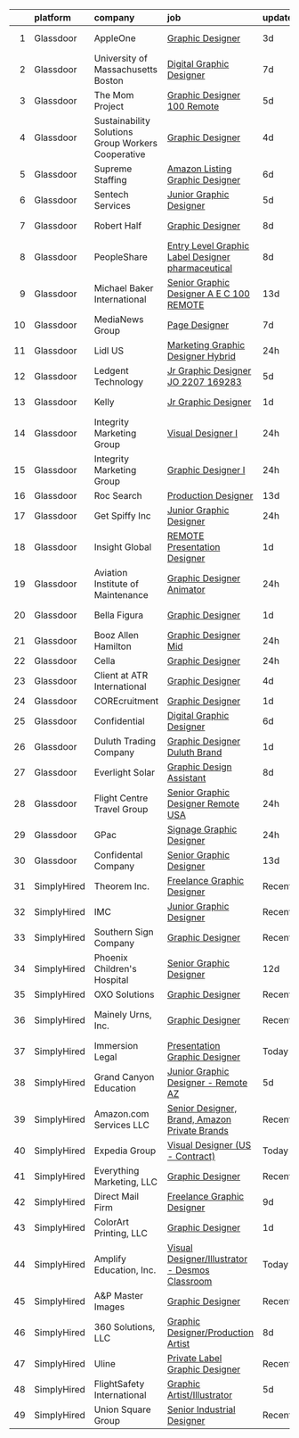 

|    | platform    | company                                            | job                                                                                                                                                                                                                                                                                                                                                                                                                                                                                                                                                                                                                                                                                                                                                                                                                                                                                                                                                                                                                                                                                                                                                                                                                                                                                                                                                                                                                                                                                                                                                      | update_time   | location             |
|---:|:------------|:---------------------------------------------------|:---------------------------------------------------------------------------------------------------------------------------------------------------------------------------------------------------------------------------------------------------------------------------------------------------------------------------------------------------------------------------------------------------------------------------------------------------------------------------------------------------------------------------------------------------------------------------------------------------------------------------------------------------------------------------------------------------------------------------------------------------------------------------------------------------------------------------------------------------------------------------------------------------------------------------------------------------------------------------------------------------------------------------------------------------------------------------------------------------------------------------------------------------------------------------------------------------------------------------------------------------------------------------------------------------------------------------------------------------------------------------------------------------------------------------------------------------------------------------------------------------------------------------------------------------------|:--------------|:---------------------|
|  1 | Glassdoor   | AppleOne                                           | [Graphic Designer  ](https://www.glassdoor.com/partner/jobListing.htm?pos=128&ao=1110586&s=58&guid=000001823e6ecd23a7e423916f34c3c7&src=GD_JOB_AD&t=SR&vt=w&ea=1&cs=1_36140bd9&cb=1658904825508&jobListingId=1008024775180&cpc=654405A9B1E0A9F5&jrtk=3-0-1g8v6tja5irm4801-1g8v6tjakii3e800-a7c91983f85cf298--6NYlbfkN0Akmm0SHSm6KXMG3PLe28cvsql5ALZY-VGg2iXYcU3b0_QqRwb6uEYTLIurolMOrvwA9MdOIN67XEmGVUkuhNQVYLsLESWy6JPU_seatEj1HnU7wCzclVGRG8qxrKq2l6Iudxf9OjNO0p0y2t2HZz-8NGaLtHmfSqRMq98rEhy3Rw6RBovogvbzj96dAUVDhzf1yeZMQC9AYV0VqqGwtHesUzsCzynFssq5M9mzqwnb2k6LAQ_JRDn9BXK_EMr02HC_DHVEqOjwst7b-mvJ2b2v6oBktUvICEr-AP2rJ2AYq9BjLHQXKzxKOhTIeMuinD8tdcjlUl1q2RDjg_YCG-X77W8-xG47VEboe4hEsRmRyeAhC3qHhv6DsGquw2WM2e9Q79gcQ_yutgI3S9w7-aQbRZ1zXq43GQPHe1wQrerKMmSUex8dnscAQNLQgkwhnH6PatH0_rwVncArzb8oysVOARthn2LhNgkHsxNrQcyy_EpyLjprnD4qE_zLEZqoJxsY83Xo-Xa1ufpoI9Fnykoi5p4EcS0NceeYK3F_XFNc2BIrH3G-htyGy-LPf4IB-_M%3D)                                                                                                                                                                                                                                                                                                                                                                                                                                                                                                                                                                                                                              | 3d            | Universal City, CA   |
|  2 | Glassdoor   | University of Massachusetts Boston                 | [Digital Graphic Designer](https://www.glassdoor.com/partner/jobListing.htm?pos=108&ao=1110586&s=58&guid=000001823e6ecd23a7e423916f34c3c7&src=GD_JOB_AD&t=SR&vt=w&cs=1_81b82bd7&cb=1658904825505&jobListingId=1008014964219&cpc=E773D000C9BC26FA&jrtk=3-0-1g8v6tja5irm4801-1g8v6tjakii3e800-8b70a8eaa31edfc4--6NYlbfkN0BOsTZtD1MWJNjHX2VBq8FLDvIH-gLsnwmSGJ_DSZFcTubVkk3NCLU_h5BDSon7PBwyCKRFQGH0jcz9BkOovZokxfW_6w_PUzd_N3cdy_vH6D0gXp7A1EE9oPRjxmW1gHHjcqERMN1n0c-7BCkBhuywrN6BV9MCDkXvZ1SYgA_Ee25oaeKQntMt7BV1UK-oA1AbZmaRIR-RCRpNVRc7BvnQMSfj08uz9QPz9rA3WEoyHO50h0WSN_C1Up1ZekGSWxJs2xLKXRkHP9M0fCkz7VJND_-GTAeYWAz-c1yh6RJX8vDgYxNGzLFx2GjqDsDkag8HRidVKyrjc4xC1vPG3rKhJqrDpq4_G-WvyD5g-PHZm0cgQ8_gAHWv8B0EU01DKoTHxQUBfLhWkZp2w06Epb8zIHLdII_GbL2femkfIRMBaBSJWci0EYpJaCZivfuP0qHxFo9aG5l6blrkPGZgz_lpDF6kiV4fYVlEeQ2ikmDvo0jaiXakXG1_pS6V52r92RQKClSivWAARpQs9kCprzSKTP3My8flda6-8CtLxeM5_dYzcz_cmKFI)                                                                                                                                                                                                                                                                                                                                                                                                                                                                                                                                                                                                                                           | 7d            | Boston, MA           |
|  3 | Glassdoor   | The Mom Project                                    | [Graphic Designer  100  Remote ](https://www.glassdoor.com/partner/jobListing.htm?pos=118&ao=1110586&s=58&guid=000001823e6ecd23a7e423916f34c3c7&src=GD_JOB_AD&t=SR&vt=w&cs=1_731664c0&cb=1658904825506&jobListingId=1008021366045&cpc=B076152010A3B66C&jrtk=3-0-1g8v6tja5irm4801-1g8v6tjakii3e800-7861a53543e4359c--6NYlbfkN0BDp_epf89aHDQhKpPegNJQ_ldQpEFZQsM9OcONMGxWx6pU56EKHF58QjVdAUvn2gWZBu20okoA6-_lSJQoD9kRUb4UGZtRZ1u9IjL5b8pK2_j1w5pPr2T8oR-2FkllK2AUYDyyIyugH8dhrzGj2J5KaQe5vQxhx6hq6qQuMYXBb2kQ4t75_tNhZvp6XtkTP8VufbjYhHY8ytA8E3GpOv5xn9ovnjcU5-KywhrdfQaPO1K5OD3AOX2Qr82OXcwpZOTRChnNfOYhZSdi-Ml41-AHGJ82oEhgO5OyAPqSCfP5qgaL3FfTMq6_Xa9HeMkLIln07nRLlargKsonR-lVByXTyOd0HzozWJb4VgY_aM9eXBbsK4SssxSKmVaOtVNa7P5SKc7Mw4Y9bvsyyLZ6v8iuCaEmidcIFPeOFcJ4VK24pfbxtrbuhj-7FgFLGGQnMWcOD5nTQTW2MayFs4_0U0KmeuqPsuJgkxunG6jPV3wpaxfD7mT-zE0v-V6rmUEHVjCBFWTNWQdcDFJrD0-m-0PzWWt8sAmcxteFEky8WdZXB4OlzAM_WLMSrh4POSQMcTUzR4CTIgTODw%3D%3D)                                                                                                                                                                                                                                                                                                                                                                                                                                                                                                                                                                                                         | 5d            | Remote               |
|  4 | Glassdoor   | Sustainability Solutions Group Workers Cooperative | [Graphic Designer](https://www.glassdoor.com/partner/jobListing.htm?pos=109&ao=1110586&s=58&guid=000001823e6ecd23a7e423916f34c3c7&src=GD_JOB_AD&t=SR&vt=w&ea=1&cs=1_aebe30f8&cb=1658904825506&jobListingId=1008022285811&cpc=AC285F3A3ECA6BB0&jrtk=3-0-1g8v6tja5irm4801-1g8v6tjakii3e800-019f68c7207ca2ce--6NYlbfkN0DtdU5R-ToAv2xdkvsd8oJSGFfCO0ehaV5AhNAfMTO2EKkvNUCxhAZVh8FTJJJQ-LBSbytpXPmxJ0mLM8l84vRo2UWrtIQrGi44zkJfGC3AnQeNqyx7D3s893Qjt-lzv12RlHkYPDqg-XyIqYP2T_z-NX2u93bhcMFidKPlRa8IuStN2NtQ4e6qfwH0Y0BYjrYr6AJfO0tIJK3MAgDlCaQQBvOorvvDRLvmEi1YOspnSQrytfKhIHc2TL7DvRYUis1FkSRF_QjPuUGhWaVkcVF9UmuNJsh4MAzEud-I01BUwo5HC9G3Vh1ZFF8wi0BDpi-gf5_VmOKqvZxw0wuNybJtt7UZlBwLs7sKwdc1t5Vnku-cVJY5kbxL5ee_yx5KqRjcaX6JzhvpfpzCuzotl5M9sJP-CbPWLPRViRSH5UIf0g8BCnM1PQ5aFGU5Z1hYnH9ymFn5-Gr6UrQiIs7wcO9X_FTRWWiMd6nUpv_uHoGD0ReIoefSlHD5MJ4j_76MqNk%3D)                                                                                                                                                                                                                                                                                                                                                                                                                                                                                                                                                                                                                                                                                                | 4d            | Remote               |
|  5 | Glassdoor   | Supreme Staffing                                   | [Amazon Listing Graphic Designer](https://www.glassdoor.com/partner/jobListing.htm?pos=114&ao=1110586&s=58&guid=000001823e6ecd23a7e423916f34c3c7&src=GD_JOB_AD&t=SR&vt=w&ea=1&cs=1_9d595a64&cb=1658904825506&jobListingId=1008017186056&cpc=65CC663E25211861&jrtk=3-0-1g8v6tja5irm4801-1g8v6tjakii3e800-a2d177f8febdef9d--6NYlbfkN0A7FUWi4-o9sp3T6tsyl7xCSWcUjHaSm-6_Yqwix6KjMtTyVrenC0pa-ATkecr-9CihRghljtvQWS8DYz_It33RZw2crr_Ytlkl_rNCt4OzohrwdoYRU52xIDhWcjwnVXL59gmMwy73eF3Psbg2Rtuvhu1kt1KHRQrZBMczAh8TtxSBo15i8bWkYaRhEluNH8gK5h91zIaPV_eBxYjfiSQn4wcBUQahiWkaK8dK5HKsAf-oRx9_iRIcESRfqtPvz3IWAc_fRhgDkttR4KgLESe1S1tllJ9gcCh-cdgX4hZPHjsYpYJ8dOvPVix7vgqIbcpWKOP_dz6WNtqRVAdLN5q7BhRw2dlgPsWEKSv2RRyXa95ugl0-fdcwLfRkc6nF8KfwJ4N2PNcuIFaIsYaE4uaajmOuEivz1kaya-4AhYoL5VGDHJ5ebQ6SYezxkIGDF4GxKg9EbLVTNBdhfNCSfENqpmKL8lnvjL2ZQWeiFNaPixyTTPABn7XgT_c1iV66CpaVlpANXNfsHA%3D%3D)                                                                                                                                                                                                                                                                                                                                                                                                                                                                                                                                                                                                                                                                   | 6d            | Middletown, NY       |
|  6 | Glassdoor   | Sentech Services                                   | [Junior Graphic Designer](https://www.glassdoor.com/partner/jobListing.htm?pos=121&ao=1110586&s=58&guid=000001823e6ecd23a7e423916f34c3c7&src=GD_JOB_AD&t=SR&vt=w&ea=1&cs=1_dd908cc5&cb=1658904825507&jobListingId=1008020315267&cpc=C4A69CCDBB3B9599&jrtk=3-0-1g8v6tja5irm4801-1g8v6tjakii3e800-d6414d105629897b--6NYlbfkN0DwfREoEu7M5pEirtbfsTlcy9Ib7SIMNwkX9rm79Ywpl9nP8BEwe4fVd2xBDX_j9XtmRcuaiMpORVyzj9m0OrV-syvJ7mWzrPFqt5qVXVE6NbNRu_y-EaK2l2Mhg2k0ubtOJApJa-MQ6A0YJYcOjQX2dNnHxErMGhsnncVJCihE8vDB-2H10JnTGJyKi0_iS1h0wsQ9FfNO6_pBwyAEHVqCzpo4wAm4JrJABM_awXZlp7cZ_RjgPvCfKQh93GmT3pxvivLw_kIwQ1iew_WHH3qyc2fT2MPZpmE0wIxNUd-ChHK1ihUJrSF9MbMgaazcNzZjGawhWm-J_Gp2GAhqKcqZGC6VkNWgmCkGQPVVIRbVyuUm9c7gVqjVHHtrEWlLVgtebirOtwBkN3NuycoAD-L1igCt48hJ2iKxUX2HbsuSE39nGb97Qy6vudQJupKUJlKXyYfLzWvy_dsFEjy1bdcLW1ImUu6ChAtAH7QXKnerZrDbjJ3WQTf5MFwcXyqJxmo%3D)                                                                                                                                                                                                                                                                                                                                                                                                                                                                                                                                                                                                                                                                                         | 5d            | Remote               |
|  7 | Glassdoor   | Robert Half                                        | [Graphic Designer](https://www.glassdoor.com/partner/jobListing.htm?pos=123&ao=1110586&s=58&guid=000001823e6ecd23a7e423916f34c3c7&src=GD_JOB_AD&t=SR&vt=w&ea=1&cs=1_1d13d909&cb=1658904825508&jobListingId=1008012485533&cpc=AC285F3A3ECA6BB0&jrtk=3-0-1g8v6tja5irm4801-1g8v6tjakii3e800-83e1cc3038318bf2--6NYlbfkN0CpzDdaQkua3np5pkmj49lKioZwmwxQ-yx5plwbYmV_My3ZZxK2JCK769fpFykqI2kJl-YJhFDJc4f5HykAy76NMGmSZUcSlSJBmOHpMYunDxlhYMKSykqidNrDrTw6Qa9AB1cdB7eZST23be0igcgLpLfso8fEEgPqxtv-Vz2kG9y-PdKuVsQYpjV9DOCF8KZaA7pglrLxZaRLFA3vJg_TZgvVyv5Nu7HVQ5jsNBgXwig_2GmrTb9CxcyJQub57X1nVeL5LLmThHuxMxTafgWGwPLmBmwAYsxLAkFi-RcM6Qj-scwewsz0-DPY-3GUAYYxZLWfGf2cho5pOaMyzs5BA0SCrDnBFlCiehS_tomHSrSlP4o6X3H-qlfhFwhfhtSdeVQdqNSVf6OyBlXEkYzQQHbV3coVcfFoVgSFkrL4zicMSaDYhB67Ha6crrm3hlCPtnIxBVliwcQuRPCj8kEriF6sMZnlm57Fs72r4aBFIu6IcZQgMAdJGk3ymwpWAT22xy9qevtyUPTQ_pQ1qXEKL0N07mqwoq-34PNQXMxsbA%3D%3D)                                                                                                                                                                                                                                                                                                                                                                                                                                                                                                                                                                                                                                                  | 8d            | Marietta, GA         |
|  8 | Glassdoor   | PeopleShare                                        | [Entry Level Graphic Label Designer  pharmaceutical ](https://www.glassdoor.com/partner/jobListing.htm?pos=126&ao=1110586&s=58&guid=000001823e6ecd23a7e423916f34c3c7&src=GD_JOB_AD&t=SR&vt=w&ea=1&cs=1_25f1f6f4&cb=1658904825508&jobListingId=1008012037000&cpc=AC285F3A3ECA6BB0&jrtk=3-0-1g8v6tja5irm4801-1g8v6tjakii3e800-9cd65cb3c4429474--6NYlbfkN0ByiknVCCsn-Fdfb-H8YrvvjNLbyRNQUi7msyOYytdPvKndEnLnkpjgiAPxrgdqYlKoVkkodZTx1r5r9egFAnVP4PL-fGLjTUKPDrk2-zUSlwkY1wlB7ClL2QUKmZk_oXpmnslaMn6RAjibgsJ7dWn3M_n5U8Huq7VIRIFckPDm2yPsXWFZhTogfrxvPYIdR0KNwbhEoTomkA7RghTwfkSmF2tM3BQVE8TKkpHIZJ3OLig5Hh3pSIAjuptCezPV2d0HpE4oa4rS9oCV8WSy-RtZcjnYU9Twmy3pNwk__xoOpng6HZD2f4b9ibvRL3YzDvGrIqOrxBy8wlir9dF52hm2bGrycGX_3K6fWDW8tYhsUZ-5jJAjy1Shs-MUvBzAusT2OIZxG_aodkXfakflAfZ5tf3CjpLusPta_eJZYcWMf-FZB7wUVq6ojhBa_M8RtfnqDd1fpWbgc_mwc6q1_tKfF_jX2vlH5w9D-Hf9uImxNKMpEi38JlxSf0A56-sMi7jO3eBb2_AzDFqkfsZXG2cC5wW7Slrk7gKIqGor2Rwpyg%3D%3D)                                                                                                                                                                                                                                                                                                                                                                                                                                                                                                                                                                                                               | 8d            | Malvern, PA          |
|  9 | Glassdoor   | Michael Baker International                        | [Senior Graphic Designer   A E C   100  REMOTE](https://www.glassdoor.com/partner/jobListing.htm?pos=103&ao=1110586&s=58&guid=000001823e6ecd23a7e423916f34c3c7&src=GD_JOB_AD&t=SR&vt=w&cs=1_c08bfd0f&cb=1658904825504&jobListingId=1008003647290&cpc=C3517E2410EFB392&jrtk=3-0-1g8v6tja5irm4801-1g8v6tjakii3e800-fe1c8db2364e4908--6NYlbfkN0Bw6-PCJRpRXGAWvRKjRGO12LLkIPLF8Mel29qcmNmjc051Zg1Fu4MVlztxQQQgvSO0mu882ydATROMRq3nK6p594UDNxCN2h3MVWR62BZ1eKVqsk8te5xY6a_fqJprPSnWNCe80mmwmlxLAE5fLxpkG5L1f4qFXUWS4f86M4Q0pixAwnjrNIx1jrtLfIgJGbd1SdtHWJpzKW4Q84iEJddaCdkIHm51W-wfMcXAbDQhIHuhYnUW33uxVv-xEkD7ZRQlNsxissisIcPG0nmMyFiqwDNFwbs2SqNUUAJ-7Y7y5_nn5GsEB2YdojwSBg0ipHTOh6ftZDrxrVHqjTNkyQsuNWevFFN7h0RguLbHoSDTYkulRor39gtdnNTVDDdlrVJubzO9MK6k2clGXhlFvEO_oANmLtkgQhuINjaC1yy23Plu8MO9sjrO8tEWST5kOnz2kMKk-D9gIOqcaJ2ieUvLrQcKQB84D6PNjog1gnN96odGQWq6kNaLR_w2FuSGBz1tD-pYQ2NQgZi-Q47eCVp3)                                                                                                                                                                                                                                                                                                                                                                                                                                                                                                                                                                                                                                                      | 13d           | Los Angeles, CA      |
| 10 | Glassdoor   | MediaNews Group                                    | [Page Designer](https://www.glassdoor.com/partner/jobListing.htm?pos=117&ao=1110586&s=58&guid=000001823e6ecd23a7e423916f34c3c7&src=GD_JOB_AD&t=SR&vt=w&ea=1&cs=1_3e96a38c&cb=1658904825507&jobListingId=1008014959597&cpc=654405A9B1E0A9F5&jrtk=3-0-1g8v6tja5irm4801-1g8v6tjakii3e800-4fe1aab0f0f28fbd--6NYlbfkN0AJuQGTv8CTaj4fYsw3wWsgKqKONRlw8R5hOwrc362uRY2qrf7dozGqkrRkdSaGOyCuID14d3EmZQlHbPvAfLHUYvTiVdVRamrOwU35cwDtTQT_eOG-gUhbj8CiJrYJpPk7w4i0xwYuMHIQ9AsNCQnzdTG5uDQyGUVziZ1OlKURAfEBrCg2FZ-1k3a7yVgpO_sd5f3cBmZZrMqbP-YCnQPwG0fmGHDV8Hzkc9xBgJ4sSShKC2FOuc1j-NuJiOxgSF8WOR19xwZa5RqdpvtO2KarREXpoi_6EGphMUwTdRV8cEBDESTB1qo5DkhWp0TlXKBZx-IVb3iu1ygQANyXI4zDqFshDa0jsSAkrWMslxGLn3Lo3_n8PdHHTwRscJGY_e5B2INX43ZTEOb4EvCHqk63hhA3KckXcH8o50KOMws_LPLGW07NduUG0lBGPyXirYzsanf3NlNIGpDy2aAQdvXTmbCC2g5aNzYIIlmlnduEZYHeJ6zQq60H)                                                                                                                                                                                                                                                                                                                                                                                                                                                                                                                                                                                                                                                                                                                 | 7d            | Remote               |
| 11 | Glassdoor   | Lidl US                                            | [Marketing Graphic Designer  Hybrid ](https://www.glassdoor.com/partner/jobListing.htm?pos=105&ao=1110586&s=58&guid=000001823e6ecd23a7e423916f34c3c7&src=GD_JOB_AD&t=SR&vt=w&cs=1_5eb2fb58&cb=1658904825504&jobListingId=1008030753438&cpc=BAEB662971763A76&jrtk=3-0-1g8v6tja5irm4801-1g8v6tjakii3e800-53f087d6a67f7b36--6NYlbfkN0B7lF4gd9LLEYBrGqWuHscbhgZWYIDZvIdUMuh70svRVlXrsVJWsAe4yv5l_hMWg7nA2_71WE39pNgi_iOtHASFGBf-SbMUOzWwSc9gNYLlqPILzfYxrslemEHIA09ukvfAt-HPLxBb3uVsHJLdujMgAPwMCMEfGyIGHguNrsUSq7oky7gMgVnZnFZDaisVP7K2dxrFigMF0e5g6WDbC_vydYjuRqydynyxD-NXCF-EJxxmYpUEJzYa0ci89nZmH8wzgZfzo8o7fQshh3H9TsRpnQRD_L3PSkSES3iqKJarjxtafoAEhZNvyJoCxqw-jkwoEDRq-nyZLelCKa7DeycPcXgjn0VW9Rp1RqPFlAUUbjPf4XhGQz7-dkTo5qRh8kP8iwTIR8D3nDDJGmV9Sk7flhZ0QgySERCq-hZj4XxpoKdH567zuuk6e0LXlTO7ZqImUa_JmVmz8ybP5Ew3aj7PyCAVoQ3Icbgrv6jVB3T0D9sjxPwPcQVeFAtSFg-K2fNJ_mTYM0pwI9UwRmTBMOvu1JoWIYqDjdj_oSf83yYUWuoUHPiZwxiRFZ5LBEnFZs_MuQH9KxEQpw%3D%3D)                                                                                                                                                                                                                                                                                                                                                                                                                                                                                                                                                                                                    | 24h           | Arlington, VA        |
| 12 | Glassdoor   | Ledgent Technology                                 | [Jr Graphic Designer  JO 2207 169283 ](https://www.glassdoor.com/partner/jobListing.htm?pos=130&ao=1110586&s=58&guid=000001823e6ecd23a7e423916f34c3c7&src=GD_JOB_AD&t=SR&vt=w&ea=1&cs=1_0c698984&cb=1658904825508&jobListingId=1008020011438&cpc=3BA4CE39D5B5DEF5&jrtk=3-0-1g8v6tja5irm4801-1g8v6tjakii3e800-0c9d824ff1f539d0--6NYlbfkN0BhfrGGbcblirJ0_oD-V1jJ9SBvie1turFDKTAe6KCgNxcglQf_GDNs19Mxti6n_SpG6kWkTAPOP-y5pi9QHxxuTlMPuAQAX7yRD8SmZBSYZXronnT4fNhGWoszvIp_6aZxwSjveuci1UE5s602Icy8320mlRy0wC2si8AD03ZNLl8MMS-86tbWMuMml4R6ZBbJrgwq17b4FZFTMEJikNMh-VEhm0h_b5_DwYRBGdH6mJOwP4d4gs0OFfmYlkvcmu1GB3HAJSQyPJSbM31O6hmgdnfek3RjRdrCFCgHGaQBiQsokO9HYtNJhARZhZOs43_PXpCQa6JtlexS9iN2rhINAp13YUbmhjXEnRwPhRQXMIb06JZ9mNLVJ3EZFO_W7U-3tsUil0ODbHMoJEUS5nLUOmhYac48mYbMGWJ2PX_Duajssgd8QeSWQVDOYU8MSSG-37l4C6SxMCEQFIhX16MkVnwkPgXKBGJ4iMeJkIs3lpGAexPumEMBPRZNECA7WzE2fATpwn-P7er9NamjEbYeEef5vIrWr5lEISbHYzWxUGU9rWb5RO5zjKYP7Fi-f84bd8zBb6YSFXn1CJzSgBfm11ksgrucu4JFowo76IOcgc_KWFegcixs3EBXgSEfLT7aX2q6SXSGUQ%3D%3D)                                                                                                                                                                                                                                                                                                                                                                                                                                                                                                                              | 5d            | San Diego, CA        |
| 13 | Glassdoor   | Kelly                                              | [Jr  Graphic Designer](https://www.glassdoor.com/partner/jobListing.htm?pos=115&ao=1110586&s=58&guid=000001823e6ecd23a7e423916f34c3c7&src=GD_JOB_AD&t=SR&vt=w&cs=1_8e8ca9fe&cb=1658904825506&jobListingId=1008029116846&cpc=280AB1FAEDD8D536&jrtk=3-0-1g8v6tja5irm4801-1g8v6tjakii3e800-1d8f338fb248bce5--6NYlbfkN0D6qFSVCaa8tXn-rJ3OcXif2lPyFmwsE2iZBGE4YLg1gz3DzxANTQL26tb-SQ4b-KAf8R94Ame9utogDW0PtkDxOc9CbDIk7LjGnEZJ6KJ8s9DesA47ppP7MbJlvVmQjJN6XBcwAx42JK7YXHmLEpTEOo26Wvu_5Qj8BS5XqHu_y-lVUzGH6MU3Qj-YzEy5q_u5II9btCucv9aoTs58Hl4AaVlCBGkOvyfO5wkpO5GSTeWt4W3leDekwGDYxWLQCxbAPWTioPHZhoNLfUcRKfTIY_K_9iw9oAWDuYAx_4SHns7ex44u2a8HjPp_1Zcn6eRfJYcf2kv5frX7bwJJOJxX8mJlObOXHYJB8iNocxF3bP5BDW7VwjKrx4bSUFbksQpLe5jws3Z1p_adyfP_rWYeMVjrTFoU_wSJMv6iKDBH8KHEcCo0H7RwoUOUlp1PW3SrSfY8Lq-nX_jCq_88BEnGGktO_KmbjSSMA-lELNYMpObebGw7Q7mPbiqEqHQ52av_jRKmMzxqKKnxi16fS_f2sMSVMTaP3r61UX72P4Yf69LpVy4i7E0zUw2f8DRCqWyyNAUU2w16g0nleVocEVXqlGBx5-YG1YmLevnnzS8peJOGfNtzIAu3je17SEVUMg1jXu9YBO5n9uA2j6az4Mr6siw_qqHYqHgOGUQW_mOtNftDqQGU4reZhFJFZf3y848P-GyhnYNCB_VD5ue15cHwEEMKg0L_VMmplJ86_lvVHkjR_j1jsQg0xZvfCmPVGuTmu5un0SCO-Lia7RB-t8AvdhMmxBCvvTIZ4Ajd6Yac6XFo88MWP819buKth-KveF6A9OIuCL5_5-Dr6C4JS3LaeGkue39m0tywLoIf8j2X5_OmrM3WpnprAkf9yZ8fnJV6RxW6QFBp6cK_9ZMk8SSiUIvLinBAAsxzh6R9HEyz5skij0j7IQfVn6eX7lR9aUU7bJHlCnu8RhoqkOPIGw-RmafDEDHsekCPkTk5vB27wfc3CyLYoAucRZFsZLdAbSXN9SbaSgQloeU60cTsCkzlB0Xe4XtrzNLiyigAYDit3jJJt8j1SRQU9OYHRMbLiWEqlSniR8wPLFguqA0-wDHqJYLFi-7WUtG0lDJP6B-2S7XFp0F4j2QaMgG-lFhCn1xX-JUFI-kkWx9-_DkqBULsmp33EAOnOVg%3D) | 1d            | New York, NY         |
| 14 | Glassdoor   | Integrity Marketing Group                          | [Visual Designer I](https://www.glassdoor.com/partner/jobListing.htm?pos=120&ao=1110586&s=58&guid=000001823e6ecd23a7e423916f34c3c7&src=GD_JOB_AD&t=SR&vt=w&ea=1&cs=1_772d44c0&cb=1658904825507&jobListingId=1008029747095&cpc=AC285F3A3ECA6BB0&jrtk=3-0-1g8v6tja5irm4801-1g8v6tjakii3e800-3ea07afd574434a5--6NYlbfkN0AE4gbs21kxgFQhdrCiejPYbOT0pMJ9bQcPy_VnXi7Xc2J8SbNzzOCAGeUeZCTzfPGYAnQ1juYTVnTLd7sdWpRWvvJlek7LIVq0uzrvjTM3EvjgVEbW-oa9AuaUqz4HB8Qyp-BDXld5BP74JeN3cMOe6SxPYyhL1ydbDB238A6_ta4twwM-v7tt8rdfDH78hww0N7RaMMqHTiXmc45CCMqQ9RdMjVfv_Mom_Uhc81AULsndCTpx-LAzFCKbTNWH_lEtMxI3iiLN9aaNEwz4-7a2dn4zQp4jQY6NfqkvQ8v_FRURMunAvZ0Tyl4QrmgyGg0tBG6GjYiQQrTeAFK0RxUOULnAs4QytYW6BBkjaaViDsiz05WKzhalZ2wkBMjdEF4XzpejrIfDtqeUyLsJSz-HPUllLpzdRia29SH7Z5MFU6-TNToroFBSkHxsZpO1lHKBvgRol1zpMJMsUPzYNiMaYhtJ-3ZcFsA%3D)                                                                                                                                                                                                                                                                                                                                                                                                                                                                                                                                                                                                                                                                                                                               | 24h           | Burlington, NC       |
| 15 | Glassdoor   | Integrity Marketing Group                          | [Graphic Designer I](https://www.glassdoor.com/partner/jobListing.htm?pos=111&ao=1110586&s=58&guid=000001823e6ecd23a7e423916f34c3c7&src=GD_JOB_AD&t=SR&vt=w&ea=1&cs=1_06cc0f27&cb=1658904825506&jobListingId=1008029746141&cpc=334ABAF5D42DC775&jrtk=3-0-1g8v6tja5irm4801-1g8v6tjakii3e800-a3c13653b741a412--6NYlbfkN0AE4gbs21kxgFQhdrCiejPYbOT0pMJ9bQcPy_VnXi7Xc2J8SbNzzOCAGeUeZCTzfPGYAnQ1juYTVpu-HSGPMP-DgQvv21M7P71i4iqd7FucWV8ydeZ5YELb92op3VeF28TsIvB4KvuZycbFIb68NxPH5H0m9FHkv4ZEPthLxHxsxf3e75YMr4SGUxTxBJ-ffBHlkLpSzOeoQ6ppEYK_z40Se6sVCj4NWeeCXes2-_coyy_QF8Cc_k834TYWoDPblYOh1if49R14n0qGwSSdQwJ3houHhoX2-0QaA5hgbonG9gUEAFSmzRdApCm51UMM31HSP16EcVsvQ7ifh83aBOb4vekJFfDVPlN9cqxXWlJgGU3HzMabWMx6vFwO7GHoHbfwgrJ22-TSmQViQwQcyg9vc6AlVOGil0XOb7UroBhR0gvMqS5M2TBdBkPvz_q_00YH0xOJR_DDnk6qVxiQ0FWDrWqZOzk6Z6w%3D)                                                                                                                                                                                                                                                                                                                                                                                                                                                                                                                                                                                                                                                                                                                              | 24h           | Burlington, NC       |
| 16 | Glassdoor   | Roc Search                                         | [Production Designer](https://www.glassdoor.com/partner/jobListing.htm?pos=125&ao=1110586&s=58&guid=000001823e6ecd23a7e423916f34c3c7&src=GD_JOB_AD&t=SR&vt=w&ea=1&cs=1_1ae32aab&cb=1658904825508&jobListingId=1008002873267&cpc=F41FEAB56D215062&jrtk=3-0-1g8v6tja5irm4801-1g8v6tjakii3e800-addaca8772c6d40c--6NYlbfkN0CMHfdvImXyhvk82aHanYmk_omNMXOkHedsHncAw9pogZQ8McdVG3ZgtV6D129IFYhfTL7yuxeJosBcH9muJWk9YjK52T1y8O0szOu9vTCKpmDjplYXk-IMpyXv9A-aKX-ksh4eAFC-aE-SiQhh8OCuPLec8bbQAg5TTcVH-hdjBv8d1fndIoosveEmcE8050APFXCe6DWq74tUtbSrXNe9OA37owXqYzrMcBt5AfvyyaSy90ahbH0P9tDAAZxTH5UEeqoZMWqEN9j7Fjslk4MEoTtLmhIbI-g7FDiKtxkCW4kgu29kOI9JPP13LQIrDUeqwohdt27JxjVGp71ZZtiAOik1ug7_anLj9sr8f0VoSAkOqVcwzGd5YSJaRVL31qwaLg_yzf78kaDPKAf7T7TCTcKufDhgYmW64KbUbhEwpJKTB9z8mGSe2fMzfWtgrpymA3Rt71nQzNAArmpyRteGTUSk5kJuPTl3VR9ntzZ9fNA0iF-uoTFWS93SkaeJNjc%3D)                                                                                                                                                                                                                                                                                                                                                                                                                                                                                                                                                                                                                                                                                             | 13d           | Remote               |
| 17 | Glassdoor   | Get Spiffy  Inc                                    | [Junior Graphic Designer](https://www.glassdoor.com/partner/jobListing.htm?pos=107&ao=1110586&s=58&guid=000001823e6ecd23a7e423916f34c3c7&src=GD_JOB_AD&t=SR&vt=w&ea=1&cs=1_771cafcf&cb=1658904825505&jobListingId=1008032199855&cpc=56C4EA4A1A191A49&jrtk=3-0-1g8v6tja5irm4801-1g8v6tjakii3e800-281942cb4587cb48--6NYlbfkN0BiI5A7RysjgV4alX3lCiugQpKmNXiUiBonKasdnsvkytSvxcIZbQByyNNfu2NlcFmv-iokZRUngi7B5fJY-XnoOah4PRGGZld3e4bo3O34ZwqEwh66V2vXMbYmkuliGBRCO4RyBR3Tcg83eeJNHmv4MjeAj24Rxcv847MPqcfLVe3koizxKGQJ_D92araEm-IA3T3ezc_K3gVVNk1-BuRFxpVJj57b9mEc2OVftYeu206hVELPvfHeZrKNx0bV-N7jU-js1OX3qt0XADEmw0hYVFHmNjT4xPU58S6YovD-u6fNn90sQ0CbPxysPUoWmpEoi-qNMoz8yeJ0ggDktx3NSMTM1BQLi0gAkhy-DXvt7EFGzChWJWkM-tRJYshNJWGJRE7zOUEF4Pv-QHol1lH_EQTkwvppfo6qIVzTuvuwQNaJNX0KHc0Nxi-jKRwSRnQyryyLHiK4jaf6LMyQNiFAL_0T5EQQsvd_EPdu4nghVfuP3KDH-g_x65VCJA68X9Z-3tWAlKjiZlnlymN7RajGf9EAGNxH9c9X2m_BVyiHeLDSidQAfhDo)                                                                                                                                                                                                                                                                                                                                                                                                                                                                                                                                                                                                                                       | 24h           | Durham, NC           |
| 18 | Glassdoor   | Insight Global                                     | [REMOTE Presentation Designer](https://www.glassdoor.com/partner/jobListing.htm?pos=124&ao=1110586&s=58&guid=000001823e6ecd23a7e423916f34c3c7&src=GD_JOB_AD&t=SR&vt=w&cs=1_b58acb1c&cb=1658904825508&jobListingId=1008029353797&cpc=F41FEAB56D215062&jrtk=3-0-1g8v6tja5irm4801-1g8v6tjakii3e800-909bac6cea4dd9b0--6NYlbfkN0BKkHZu3wF05EeDimN_p6sYpKCMArvwa95YdH7UpkaBCqc7l59ErwqcIquYO0j72pfCcZs1Ztqq30LtMx-NHFwfBx60xutkoVNE8zVezPRu-t87tA0dyUF-7i0qWiAPyK03w_qZTSDszhuo-vzSZVXIonlGtnLpKsiMV3B_8u56AuG23p7Ynl1tNBDpuNODgcR2TYxMbhiCGuhHJ15LxYO_zXjBhydSHjP5l5QNOjVJpVgds4TmcRUXESJig3UV9dxGqS-KnTdNG6JySDP-Wf3ypR95irHjrmOnAFXlpsZTsh0a4_tabyI8EIPdmeyDDIM17In4pr7NMhKyqI7lMtRQ9lLX8i_IhCEKyJWWcIqrc6295eryQJSzuFlCG7CJ8o5ai3hXshX1lGXDOEBhNtjXMTbMFRHlOnG4xj4-8VKq7H31c9uHM0nL5f6-uP7WHWPIv4vBupI-lxIlV5fQznVcmkrlAzQBhjy8M4T26EHLqA%3D%3D)                                                                                                                                                                                                                                                                                                                                                                                                                                                                                                                                                                                                                                                                                                           | 1d            | San Diego, CA        |
| 19 | Glassdoor   | Aviation Institute of Maintenance                  | [Graphic Designer Animator](https://www.glassdoor.com/partner/jobListing.htm?pos=101&ao=1110586&s=58&guid=000001823e6ecd23a7e423916f34c3c7&src=GD_JOB_AD&t=SR&vt=w&ea=1&cs=1_cf5eeede&cb=1658904825504&jobListingId=1008030387644&cpc=8B69257BFB62E45C&jrtk=3-0-1g8v6tja5irm4801-1g8v6tjakii3e800-28ea2f705fcadc37--6NYlbfkN0CZCeqUzM0izT7p1Xk3D8eUyJjAZFWdb5V1hDnweF90_QuKMxghwgtd4NayQlS4kz5NI8P1XwA1ykREnfPk3P2pSbXSZAAzR0J_oaLEkvumXyfgxkxO79VqWGSzJMYRI_pM5W46sSt-oWPGVkl8X0bTHDzJyuluiND1t61UC21P9OJINvRmocs1nIGwA-WBcrBOv9_Cvxvh2R_wSNFXwL9OjyGbd1dK6zi14aFtu6JryCvxJRjFULiuegZDEwF2XBErZ1weM6oFmAZzaf3FBQoMP1fA03mU6bdVNnrjW5xABe55N79ujEfilUZlkCPlA-XzX-MYdwj3RSMy53_vhdIwfOEg5FWYBqivDQ5evE64__zz9S-xkQaOV39m_B49yCpn5oijZLvU5bzTIBB9ammIX-MNcG9uZifONyznTgM8dZnhvop9PBTsF0L5d-agHGPpkrKqsFQpJr_pNA9ui9lByRHZyPRkfRMEc2MiYzuDpJjJUR4rHusuZvMoeRGjekBr6OtoGTGUlc2edAhJo1_6)                                                                                                                                                                                                                                                                                                                                                                                                                                                                                                                                                                                                                                                                     | 24h           | Virginia Beach, VA   |
| 20 | Glassdoor   | Bella Figura                                       | [Graphic Designer](https://www.glassdoor.com/partner/jobListing.htm?pos=112&ao=1110586&s=58&guid=000001823e6ecd23a7e423916f34c3c7&src=GD_JOB_AD&t=SR&vt=w&ea=1&cs=1_3d75b0b0&cb=1658904825506&jobListingId=1008028610511&cpc=654405A9B1E0A9F5&jrtk=3-0-1g8v6tja5irm4801-1g8v6tjakii3e800-f07d76559856ad38--6NYlbfkN0Bzkuy17zoNwKMVjyusHhR7JNYo3SmelKzW8jp1Pa4Tk0S1mKZ-8Fqd0GENm7X6GnUxnNOVGmYEcFC0SyFBcdhlftRuF1_a51sIr7ynca5Qu4r_nwIz47O2Ero9fyR5M3CyqtsZUzsRkti8uDIg9Kk4wB6gCP55LLXgllsXbw94kW_GdCanYoTUZjt0r0C1KsU6Gmln-wgMIrIk7W2-Cf2wb1LPon3mu_-pSPZWZYCMcBdiimPpTZtpYPCY1kPt09nkbHUBZRHiVV1dmE5j4_C2rg3DyHihAv6rLtZZ5g7HfZc_HBHvwDbTDOx4IpTuJj_Fcb4TYT0XivHcV4_rI285CxdXBku8wYmBNr3ruBT3xsFbTmOSwPg5COmFVAJxXGMpsfduX2W66UbLrJQmjNNUBOKQb9Y-fKnK4rMp_YwBskXriW8VkV6iBbmeApmLPxL7eKpTc2xx9T-b_DiHdEgb__tKTRrbqwn64NTY2NzMEJOEZU4F1IatqG_1R7XoYQ0%3D)                                                                                                                                                                                                                                                                                                                                                                                                                                                                                                                                                                                                                                                                                                | 1d            | Syracuse, NY         |
| 21 | Glassdoor   | Booz Allen Hamilton                                | [Graphic Designer  Mid](https://www.glassdoor.com/partner/jobListing.htm?pos=106&ao=1110586&s=58&guid=000001823e6ecd23a7e423916f34c3c7&src=GD_JOB_AD&t=SR&vt=w&cs=1_d34c23dd&cb=1658904825505&jobListingId=1008031110856&cpc=8D52E76475A7E842&jrtk=3-0-1g8v6tja5irm4801-1g8v6tjakii3e800-4c540f30909db9f5--6NYlbfkN0CaLaeO0W0aSDE10oNno4SsRl14ssiVXEJb5QYZji-zar5Yl-tvFfpLfvooI0429cnAy8_u81DRhQ91J2u0Ddph8J09sj4ql1x7VbSw1GYQafdq6u6cduacZ0AypR7YbPecYlSvhhi9Csn8qblAmOMSBzDpoSQ76R0UCc2sMsvF6WVo79uZtSfMQiwmBHkS1iztjeodVVbRfe31BaynGuopGKlEC1N87MHSsfsn2jdeEdW6USJ4TGpCPCLMjtMwjdWH1aj_vF7Y9R-4v3EfgkUvgzlFlwbc_07Dg0MIK44fEqKHv5UItItryaoKjwpxLG2AFn5zg8pdnF-j_otzsChfxUp5s6APVdzOC2osyU0xty3WDiSL-0WXAsnnCX8YAPW58x01ObAk95dgevV9-jXFFtH7dNpvf-tHR3YhUb8je8z5IxpXmud3z_GSWvh5rKQ0N9ATKX40WTHg318SOc8btzKkIJ2oLraTeG4qv69h3ZBmvYnXIqQc_7NPJJOEjfU3JGXKUK3KFtVR4ROHqdLzvkGuSXlHg3LMZKVElFJ8Fw%3D%3D)                                                                                                                                                                                                                                                                                                                                                                                                                                                                                                                                                                                                                                                  | 24h           | Arlington, VA        |
| 22 | Glassdoor   | Cella                                              | [Graphic Designer](https://www.glassdoor.com/partner/jobListing.htm?pos=104&ao=1110586&s=58&guid=000001823e6ecd23a7e423916f34c3c7&src=GD_JOB_AD&t=SR&vt=w&cs=1_d7b72698&cb=1658904825504&jobListingId=1008032204596&cpc=65CC663E25211861&jrtk=3-0-1g8v6tja5irm4801-1g8v6tjakii3e800-abb8dadf128e84a8--6NYlbfkN0ABL5jwqrJX8j4-zsE1pdctockIOMh3bUiDojLxDHSgfnyfdrl215GIT9Vdrv6w9UkKuv4qCICKVmQMtaFNsHQb_wn1h2pexCIj1AiyL2xt5_umX-VEV6J5_fE7yl6SWPjiDfhSmxQhTq1W0bePkOa_MdHMvK9Kr5aBTggdyzhZaVy0N1l9PGGlnWEtC0XEg1BsZ3hK0Aiz2Pg8bRRd-IukeLfGJlOsFDjzquTGZXHi0mwwZoFpkmFT34cIkBOsCfydQybFQQSMr2MzaunkkqYpF9j1D_PJOhnkySbct8tPPyG03cTP6MPi8RMR8UnT4aY2wOm_2Q97i0S53BNvcnxj38rjq_OPRo26kMyAPH6MHtTOcriBFOGDipa4KFGpIupTdZNFJj38ZrNvaiZV0NayH8iV1V7ldRj2AnOhGq79PTTgyUNDnsgTgRMPLR2a4NrwyFybkIxX74GM6AxX2MQJv_9kPdTzQlyvHBPPF7GGlOFwmytnVrfGLooqH2_45Ly8uJko8bLlfKxbh9FJF-VH5aQw83ew5L-JktVTeae5RyVofuijDTjn_SYJbQwq20H1EMM6FX8Yg3wQlh5HS8FUdX6Vc_5oP3nyaB7iXPUjmJHBThxeYvASotpPsYslIiybnY06g9_Ob6O9kftFn4FfxWCBiN4mo4jk6yzy08ZQHONkL6EJwBZKcq2yfcwM7nkJpaD2t9WcxiOP6E0-cPZbKFza1-4aXin3SuUev1GW_6EJ7Xtmhvgq5EdUe1QmP2Wcf52D3EO1D5E4pYJWd6kSpSQVrWpfsws%3D)                                                                                                                                                                                                                                                                                                                                                                                                     | 24h           | Wayne, PA            |
| 23 | Glassdoor   | Client at ATR International                        | [Graphic Designer](https://www.glassdoor.com/partner/jobListing.htm?pos=127&ao=1110586&s=58&guid=000001823e6ecd23a7e423916f34c3c7&src=GD_JOB_AD&t=SR&vt=w&ea=1&cs=1_f9af8005&cb=1658904825508&jobListingId=1008022859838&cpc=AC285F3A3ECA6BB0&jrtk=3-0-1g8v6tja5irm4801-1g8v6tjakii3e800-cba34c279f5bf9ee--6NYlbfkN0AX4hI7SJ9l2kNfdABvJlk919Y86vyLcjizxfZOFgPMMsRq3v6HS6oghhM_BN5MgfEcTsNA3it6wzMGzaGBFFFaeXfWMOFrrFowzwZWV0FWq6-QGCcqtzSJvYSGA4hpCBznx-ugZuJLIcxypvyYnKIeI0Cg9hOiDjJE2K8XK5681oS5YWNsB0fxJu4xyxn7yIwlS0XhFSzzweYNLQ6YEmGxMZoQBHJKjJU5HVo77ScsUWJWJ9qXVO088Q3wjS0QlkWSWqdeY9NvZDKkF6moV-7i4K5xR0HHVUOiHSDykYWPfl_nC6RkgfcKZgRnDqCQpmxf3_WRZh1mSNpRgGVCI88LpBaZfTR9Aewjp2FGMdyuoq1u01TxHvF2t4WcdWLHtdsrq79zSPB5IarCj5Lr5r10Lf40is7ZndhhWEleNWNQ8n_GbQgy4ct1zXf3pBPlT-pbMiNJqr5m-yU601opw77n6pg_JsLdvRO6tOkoaGXqxsqdQdwwt5EqEruCbtTlG1p9QdGdJLVCPg%3D%3D)                                                                                                                                                                                                                                                                                                                                                                                                                                                                                                                                                                                                                                                                                  | 4d            | Saint Paul, MN       |
| 24 | Glassdoor   | COREcruitment                                      | [Graphic Designer](https://www.glassdoor.com/partner/jobListing.htm?pos=129&ao=1110586&s=58&guid=000001823e6ecd23a7e423916f34c3c7&src=GD_JOB_AD&t=SR&vt=w&ea=1&cs=1_4275792c&cb=1658904825508&jobListingId=1008027466485&cpc=AC285F3A3ECA6BB0&jrtk=3-0-1g8v6tja5irm4801-1g8v6tjakii3e800-650f9e24532d69b2--6NYlbfkN0DIS2V54J9jCvG2w7XQDbOaDjVGcoU6F03v9owIsm3QqHOxRVVVPaZTMz2zynDx42rhq7wmty72tsVmgb42zuGHy9mdZNejJ3BGX_9WteoJ1PDeX25-mappr7drqsd4aa1gKttDhUcdauST6vBgRW-VqHJ_74N0PppKQyx8Ma2yrnOZlTryNjzgfHY3uB_cP1-Rk6QxTEUchDu57gR5pJD_jVYHyw5TWdpeDNUcQm-DqEbV39WOoRWMMqqsb2LpXUcM3CBfgQwzQQfWFXbAzvLIzQ_hqPhtm3mJGN36Bwl2xzsqrnVeYhMecTxPNhwD6Pof3JYQPMOdmzFzyotpuabLzugnzaIMyD-Bdw1j_tltMWLzg3CSQd6EUu93fdAgrsXRYx0Exm3fedX1KihW4Gfuvor7AX7nURcmNxejAtOJZItxNUInGWFpDd_GJ876zUwcX-XN4Uk7ClJCI8ClClWF6YdxwukUrRquL6XHpstlJg%3D%3D)                                                                                                                                                                                                                                                                                                                                                                                                                                                                                                                                                                                                                                                                                                                  | 1d            | Miami, FL            |
| 25 | Glassdoor   | Confidential                                       | [Digital Graphic Designer](https://www.glassdoor.com/partner/jobListing.htm?pos=119&ao=1110586&s=58&guid=000001823e6ecd23a7e423916f34c3c7&src=GD_JOB_AD&t=SR&vt=w&ea=1&cs=1_75d0948d&cb=1658904825507&jobListingId=1008016999761&cpc=47CFDC01B3F81FAC&jrtk=3-0-1g8v6tja5irm4801-1g8v6tjakii3e800-690415afa9cb6ac7--6NYlbfkN0ALlVE48MWrgt2d0mHJVX740zmIEL60xmbxF1imK6ySVBeWaqioyY8VQn1tb9SznQIB3UNan0uRPkJ03y8An8pfUNC1FRjLtcR1C6JjjxFUftMZBiDZETwIOGTtIPBJRtZ_rg1ldTdGYHurgvaaaDU-15mGd3qwdf2tVbL_Cl7HZUrUz-Ezb8ouRnkuwSl1d7WAY0oBARKddXZfkiSNBqC6CUVfk1e5IOTw2tNDjWbklsB4zzlkW1ss8egAuVzYzk4ufCqZNF32cOZzspDDDiGzSz1UrRDSM9GZX2flQV8CeJMFekFeDV56_F94YgGIJkl1RGOnL90omsp-qwJdUyEiJ1ZMrcWmUt0twb-ybK06WNLMcfYvyT_eLx8P7UA6Tq_xYKhYq1ZAeWSMBKlTE_v4AR1JguejorwS5xlMFM9Kz5TLo6vhKetCvFPBNPDmR479OAU5R5iLCZU84AW0Zo-8yV_jywdZ69TlWNSVlXG8Y-RI-zkS1x-j6lnERL-LFcMtGb4ZIdu0OA%3D%3D)                                                                                                                                                                                                                                                                                                                                                                                                                                                                                                                                                                                                                                                                          | 6d            | Fairfax, VA          |
| 26 | Glassdoor   | Duluth Trading Company                             | [Graphic Designer   Duluth Brand](https://www.glassdoor.com/partner/jobListing.htm?pos=102&ao=1110586&s=58&guid=000001823e6ecd23a7e423916f34c3c7&src=GD_JOB_AD&t=SR&vt=w&ea=1&cs=1_c96967ca&cb=1658904825504&jobListingId=1008028367186&cpc=853DEF62E69EE75B&jrtk=3-0-1g8v6tja5irm4801-1g8v6tjakii3e800-60565e36aaa0f9ac--6NYlbfkN0DltJNQBctKNkp1baUS_Cs55O8gwx67seRiCiqBhvKD8S1wQ8QlaRzvKUT_dD0DIpzW66Czuo0yILBLTvFvP43y6kK0B4FepBRybM8pA-2pEZrwSro0NYDkrF3T5T9phzuFLCJc1_ED54xLvbJg3LY4b9gl65GrlQdt1QLmP959vVk-gmkyjKFeFP2KZ3vC1vlRaSYyA2Mq5SxHftT0sHSCuavbLQWnTS347tyaVyuurv0yn9nEjdpWTqho_EkUCRHMn1FZyhPo_fLN5vHCc4r6XVEYD22zIpafDPTTSYaLdbnPp2Z1Brv3NxNxqBVYZfHmSy3L-Ryls9_-EHvbZzr999ZNPQd7u7mnPiURVZB_3egsz_T1cV09DJ1rGN4nYvQ1W9XBnGNmSO3RuDQwG8He7lFWuvtNreedi_VMZVsfJNq1vTH3ZmiyahfnLzbj1ASuWp2hbjWlc3P3ddI-URd85-j005PjaQp4beLc3Zlz2yBBAn590AF8iRmhKpyliiemqy8SID5C75aHf58zt1d3i_c1JCaokVMxpnMXV0Dd9g%3D%3D)                                                                                                                                                                                                                                                                                                                                                                                                                                                                                                                                                                                                                                   | 1d            | Mount Horeb, WI      |
| 27 | Glassdoor   | Everlight Solar                                    | [Graphic Design Assistant](https://www.glassdoor.com/partner/jobListing.htm?pos=116&ao=1110586&s=58&guid=000001823e6ecd23a7e423916f34c3c7&src=GD_JOB_AD&t=SR&vt=w&ea=1&cs=1_934f7b2a&cb=1658904825506&jobListingId=1008013305195&cpc=F41FEAB56D215062&jrtk=3-0-1g8v6tja5irm4801-1g8v6tjakii3e800-dacdfd4f37825f49--6NYlbfkN0DiMy2NhEaKbhSnbKA9vEPP_1TIGIXCWIIWgbDV5JSnsM-SwT_w2yS9HT1LBY5gBXFcjeU9LBf5szuR_uvG-eAByCqFWsLnf5Mf8fKYYfLyqOtHsvSTH7T7baJRaQC5P58tPJA8QO1UH_-jgA6xSQKw_csjMg-NXrl4LHrFryybk3tnBYvSL4rsEJzuVQyVD2lDK7g3OMWNdtzJXp8cgGt9sjfUyvEGd0wh1OAndM3L7Z4KIXZYn80Zwtlftqv4BJiVbo1ix6XUSQKEO99p_lNVoLEaGju-9ovExBeua605HAsjDW1QWJPvt5epaCz-k8p7Yyn66aWhlNKAnHK8WI9CKPMAvVkOGIgFfW9Ql_hX7Cpl8DImVJ8OqNB9jJ5y7WCIRlH9NWf0AmlvL3WYa37Ca_F31DhH-_WdYpxE-bg3t0IvJ9vxdFjriCt4Fd2tPPKINCeQ_iRgao83OhY1HC82-QSrrW2-E3zLP7uBopdeY7tNnDF2_qBVy0YWN73n2WcDJKopxD6GGkV2XlIU3H5OPnIiEc4HfLU%3D)                                                                                                                                                                                                                                                                                                                                                                                                                                                                                                                                                                                                                                                        | 8d            | Remote               |
| 28 | Glassdoor   | Flight Centre Travel Group                         | [Senior Graphic Designer   Remote  USA](https://www.glassdoor.com/partner/jobListing.htm?pos=110&ao=1110586&s=58&guid=000001823e6ecd23a7e423916f34c3c7&src=GD_JOB_AD&t=SR&vt=w&cs=1_ff348299&cb=1658904825505&jobListingId=1008032015303&cpc=FB7E4A1762AE5BEC&jrtk=3-0-1g8v6tja5irm4801-1g8v6tjakii3e800-02e93eec43b7f6b3--6NYlbfkN0Dq7qPB-BUOT8Prf7tf9oqq_Jnqv4qEOhMuUzr9XeuSc0xp7dPV4AGBd5yqBJY0ZTMOhXPKwy8Y_bJ3Of2BdrN4NSmsJIJmBlfhr6-_JqAoSbyGRg8bb5tcV7dUDAyoSV6s4iyCQVhokUtwk1k-EVPKgyNqgOVum6VgHgAilhBXuyY9Pi14oHpy2LDqvkcZ_1iwYNTLW_h_pQHLZYy4R5zxk1ocwXb0aL7x1ROhafzfGpDQCQ6ZsVJhGw6vU24gvV5FWH0uuPL8SXl176KHdpkFrQnwryVDxrgA1ztHHbvhTFieFaZVFS3wZBiOhDQ23ZQhr2Kfdb4Um5-fDmPlCjHjZnRGC63afti5MS9AWuZ3DWH3ZO6XZlshbFL_ZdwaT9FgtNnBRzlp9vCDyve4zhZDcTTU0jzc4z8vigT-N-pS-LDV8QhJk0pTmwqz2GsA3O3-o3uAvNAE1jxk-M6IxvlkirTVbg2kwXfs1-pW6ZnJlcxiSZBd5R1aiWG8RphIE-PTpfyWtboobNalItGtUvTls9LlR7f-3H8%3D)                                                                                                                                                                                                                                                                                                                                                                                                                                                                                                                                                                                                                                                | 24h           | Remote               |
| 29 | Glassdoor   | GPac                                               | [Signage Graphic Designer](https://www.glassdoor.com/partner/jobListing.htm?pos=122&ao=1110586&s=58&guid=000001823e6ecd23a7e423916f34c3c7&src=GD_JOB_AD&t=SR&vt=w&ea=1&cs=1_349be801&cb=1658904825507&jobListingId=1008032114209&cpc=47CFDC01B3F81FAC&jrtk=3-0-1g8v6tja5irm4801-1g8v6tjakii3e800-3cdeaee5b1ab0ecc--6NYlbfkN0CSGORWT4aO2sAliZ6jmV_qQD6A5zEpYJIEC_P5-c8k2JSegNDc0Hky6SHAPcMeSc3SMBqQHoM_MTItw-UUofWLFlCdhDbtUUmE0rYKMFkWmOUQmMj_1Yqt4MbkuGyv1gNMXOHGl8JBonXeWbsWyYVY3mK3F78rNZE38LoDuEZReEcdREUjedDUJfplRei8Z1KlxMl97TeT-iN3yGIieLmexo8vEeWub0ot70G5PfCZlWs_s5TChFJmyRVsjn6at8fbGgygOabrDg8TFi1-n5NrhTm3taLXuTIEjEsAZId7musHZPq8UT3n-a6HAfCP5pM2TeO9Fid1Hkf94W1AJfnRrrnvRypqIHjlrDAwD-PxQtLKEO-CCQMGLQvx7eEutvi7cH9sn1gkMJIHmB8WNBq2uk3fGb7bNXO_FlgN4Z31JCdFXBAGw8v4Gbu9ilubdxZT8ZXA0E88eFiWP4YKY2hNZA_X7SUmBqlM3Aa_P1nB8yFHJPSUFORK)                                                                                                                                                                                                                                                                                                                                                                                                                                                                                                                                                                                                                                                                                                      | 24h           | Little River, SC     |
| 30 | Glassdoor   | Confidental Company                                | [Senior Graphic Designer](https://www.glassdoor.com/partner/jobListing.htm?pos=113&ao=1110586&s=58&guid=000001823e6ecd23a7e423916f34c3c7&src=GD_JOB_AD&t=SR&vt=w&ea=1&cs=1_6fbaae62&cb=1658904825506&jobListingId=1008002931198&cpc=217C45A42544DB93&jrtk=3-0-1g8v6tja5irm4801-1g8v6tjakii3e800-d1c6c7d075a8244b--6NYlbfkN0BpzO0ef0Di2wGwnS1eG2y7qg13hYMrHDfMljMGy5QWEjQ3AkGzhWyZimKxn0lxccrGX6lEHuVauNirxDfLcHIbACa9JZ9d5DkoW8_Rd71Ovi-aWbT0k6cqz8cqy327X6DUE1Ws1Qn9Y1ZJf5xHb4-xe9PhxuG7Sc8ddIrfGQEHSa7vYu6aTfF9i3ONeVpXK8AMwo5v4qzMgKeQRDCp5tt5L2H1sVQB9nJfmKj_eiU0cm5k3eK4VWklA5KfXMcKv9aWOvt3k125oEcECfkDfUBJw2hQzC9cx3OFmlZwpRfMvcXMbupnBA7ZwanAz4CNqO51IVDulthnDCGIq3isUIcFRc8tqvm8A_yDGh11TxZ4D9lsFyC2LP3-8K1sFRhhAvliHUHQZoWiXovNYs2OTMXkmjYWmnLTCe0JrpUM6WD_cv4Q0Ad8Tfscv4WEMzG3XGob6Kmtb7q2qvORtHQhvfJDzzjMVWWjn3n9Pywr3eIBhj0VgO4qrZtBdE2ErbmElbur0bWFVOU5Gw%3D%3D)                                                                                                                                                                                                                                                                                                                                                                                                                                                                                                                                                                                                                                                                           | 13d           | Santa Clarita, CA    |
| 31 | SimplyHired | Theorem Inc.                                       | [Freelance Graphic Designer](https://www.simplyhired.com/job/X9uns7gwmHwlm_ccFdh4AiB-UXISgpLZ7m-DP3rc-uv3Ok7Ouux7Ig?q=graphic+designer)                                                                                                                                                                                                                                                                                                                                                                                                                                                                                                                                                                                                                                                                                                                                                                                                                                                                                                                                                                                                                                                                                                                                                                                                                                                                                                                                                                                                                  | Recently      | Remote               |
| 32 | SimplyHired | IMC                                                | [Junior Graphic Designer](https://www.simplyhired.com/job/q11ugwCq0r9_HNrj39reIR-RYMGNAajNfcJjDWikoU0_FpmVSAAEWA?q=graphic+designer)                                                                                                                                                                                                                                                                                                                                                                                                                                                                                                                                                                                                                                                                                                                                                                                                                                                                                                                                                                                                                                                                                                                                                                                                                                                                                                                                                                                                                     | Recently      | Remote               |
| 33 | SimplyHired | Southern Sign Company                              | [Graphic Designer](https://www.simplyhired.com/job/-7EaBE_YQTySSQqCD1cfXEQJGPKSVQfh0NxbgvOrn1j9sAgGsJD63g?q=graphic+designer)                                                                                                                                                                                                                                                                                                                                                                                                                                                                                                                                                                                                                                                                                                                                                                                                                                                                                                                                                                                                                                                                                                                                                                                                                                                                                                                                                                                                                            | Recently      | Wilmington, NC       |
| 34 | SimplyHired | Phoenix Children's Hospital                        | [Senior Graphic Designer](https://www.simplyhired.com/job/jbJxXktdDdZ8o6f0yTP1mS9psYw177zpluDDf11FM29KVGgTOkG0AA?q=graphic+designer)                                                                                                                                                                                                                                                                                                                                                                                                                                                                                                                                                                                                                                                                                                                                                                                                                                                                                                                                                                                                                                                                                                                                                                                                                                                                                                                                                                                                                     | 12d           | Phoenix, AZ          |
| 35 | SimplyHired | OXO Solutions                                      | [Graphic Designer](https://www.simplyhired.com/job/BXUyWLRJM5GqlXxmpwBw-g_A_qs7M6-f7IDZTvQqqHxFROKtKw3p1Q?q=graphic+designer)                                                                                                                                                                                                                                                                                                                                                                                                                                                                                                                                                                                                                                                                                                                                                                                                                                                                                                                                                                                                                                                                                                                                                                                                                                                                                                                                                                                                                            | Recently      | Adobe, AZ            |
| 36 | SimplyHired | Mainely Urns, Inc.                                 | [Graphic Designer](https://www.simplyhired.com/job/gG-i4c932FpIrG614XmP7eRY80mZQhWMVG88xAFzpUDuSGhniZMxng?q=graphic+designer)                                                                                                                                                                                                                                                                                                                                                                                                                                                                                                                                                                                                                                                                                                                                                                                                                                                                                                                                                                                                                                                                                                                                                                                                                                                                                                                                                                                                                            | Recently      | New Gloucester, ME   |
| 37 | SimplyHired | Immersion Legal                                    | [Presentation Graphic Designer](https://www.simplyhired.com/job/0pIJb7CqP5kEm9Q0Yf5YYosOitPS8aN5g2R7SWPclg6wVOes20mURg?q=graphic+designer)                                                                                                                                                                                                                                                                                                                                                                                                                                                                                                                                                                                                                                                                                                                                                                                                                                                                                                                                                                                                                                                                                                                                                                                                                                                                                                                                                                                                               | Today         | United States        |
| 38 | SimplyHired | Grand Canyon Education                             | [Junior Graphic Designer - Remote AZ](https://www.simplyhired.com/job/GoYawNp5Te-Acs8HtpQnR7Za_zAvKz9dY-GF7MVR4SZDORQ-__GegQ?q=graphic+designer)                                                                                                                                                                                                                                                                                                                                                                                                                                                                                                                                                                                                                                                                                                                                                                                                                                                                                                                                                                                                                                                                                                                                                                                                                                                                                                                                                                                                         | 5d            | Phoenix, AZ          |
| 39 | SimplyHired | Amazon.com Services LLC                            | [Senior Designer, Brand, Amazon Private Brands](https://www.simplyhired.com/job/jbR_pkGK3AQCPHTt8AdR8pYdEZRGa1fLDkod11wpGOiHPJHoiC7wOw?q=graphic+designer)                                                                                                                                                                                                                                                                                                                                                                                                                                                                                                                                                                                                                                                                                                                                                                                                                                                                                                                                                                                                                                                                                                                                                                                                                                                                                                                                                                                               | Recently      | Remote               |
| 40 | SimplyHired | Expedia Group                                      | [Visual Designer (US - Contract)](https://www.simplyhired.com/job/rr0UtqvvzSj0NXFRD2bSLIrV2fucPY6_0yhCE3C2_CteC2QAgn5bjA?q=graphic+designer)                                                                                                                                                                                                                                                                                                                                                                                                                                                                                                                                                                                                                                                                                                                                                                                                                                                                                                                                                                                                                                                                                                                                                                                                                                                                                                                                                                                                             | Today         | Remote               |
| 41 | SimplyHired | Everything Marketing, LLC                          | [Graphic Designer](https://www.simplyhired.com/job/LKoJ5OyuLi9fK1uX73Gh9QqdxY0wx8RdJD8D372zKShkxvC-A6kXZw?q=graphic+designer)                                                                                                                                                                                                                                                                                                                                                                                                                                                                                                                                                                                                                                                                                                                                                                                                                                                                                                                                                                                                                                                                                                                                                                                                                                                                                                                                                                                                                            | Recently      | Shreveport, LA       |
| 42 | SimplyHired | Direct Mail Firm                                   | [Freelance Graphic Designer](https://www.simplyhired.com/job/UAWAJO5Zuoq_05Sn5bB89OQBH5fsmBfgLGyALbbesiMObR8UsXk4rw?q=graphic+designer)                                                                                                                                                                                                                                                                                                                                                                                                                                                                                                                                                                                                                                                                                                                                                                                                                                                                                                                                                                                                                                                                                                                                                                                                                                                                                                                                                                                                                  | 9d            | Remote               |
| 43 | SimplyHired | ColorArt Printing, LLC                             | [Graphic Designer](https://www.simplyhired.com/job/_5AqCQwQg8Vu_CP6k291VOstYFx2Rd0FdcOewzAFHDeWpjFp9YIOWg?q=graphic+designer)                                                                                                                                                                                                                                                                                                                                                                                                                                                                                                                                                                                                                                                                                                                                                                                                                                                                                                                                                                                                                                                                                                                                                                                                                                                                                                                                                                                                                            | 1d            | Remote               |
| 44 | SimplyHired | Amplify Education, Inc.                            | [Visual Designer/Illustrator - Desmos Classroom](https://www.simplyhired.com/job/Lh6T0MsSM6pcwvl-cVJvmQSznuO741Mxb4t0O58m0EctmB4V_uYYPw?q=graphic+designer)                                                                                                                                                                                                                                                                                                                                                                                                                                                                                                                                                                                                                                                                                                                                                                                                                                                                                                                                                                                                                                                                                                                                                                                                                                                                                                                                                                                              | Today         | Remote               |
| 45 | SimplyHired | A&P Master Images                                  | [Graphic Designer](https://www.simplyhired.com/job/CjtcE5JyLVGZWLnPz7Z_F6gUkbAdODAOFXFEC5T0OUznPJdKJLaZiQ?q=graphic+designer)                                                                                                                                                                                                                                                                                                                                                                                                                                                                                                                                                                                                                                                                                                                                                                                                                                                                                                                                                                                                                                                                                                                                                                                                                                                                                                                                                                                                                            | Recently      | Utica, NY            |
| 46 | SimplyHired | 360 Solutions, LLC                                 | [Graphic Designer/Production Artist](https://www.simplyhired.com/job/wTKuKhJFue8gAenatIutsqNnn1KWWLvcslbVcB2Shz7OnZLg523oNA?q=graphic+designer)                                                                                                                                                                                                                                                                                                                                                                                                                                                                                                                                                                                                                                                                                                                                                                                                                                                                                                                                                                                                                                                                                                                                                                                                                                                                                                                                                                                                          | 8d            | Remote               |
| 47 | SimplyHired | Uline                                              | [Private Label Graphic Designer](https://www.simplyhired.com/job/gaU7wG-0MokVf1_JRYGiyTzy8gVqJplpjUfErgk8B2FmWrZf0ZLp5Q?q=graphic+designer)                                                                                                                                                                                                                                                                                                                                                                                                                                                                                                                                                                                                                                                                                                                                                                                                                                                                                                                                                                                                                                                                                                                                                                                                                                                                                                                                                                                                              | Recently      | Pleasant Prairie, WI |
| 48 | SimplyHired | FlightSafety International                         | [Graphic Artist/Illustrator](https://www.simplyhired.com/job/Z7GlaQaYtJ6Cbc5iZxP53YwYcW8dBQGYytHXGYQ9SbKDrvPmsGRGHg?q=graphic+designer)                                                                                                                                                                                                                                                                                                                                                                                                                                                                                                                                                                                                                                                                                                                                                                                                                                                                                                                                                                                                                                                                                                                                                                                                                                                                                                                                                                                                                  | 5d            | Alabama +2 locations |
| 49 | SimplyHired | Union Square Group                                 | [Senior Industrial Designer](https://www.simplyhired.com/job/OVBraNV6mr6O2u-tq5G_C92w2ynRpRw7jWPLbIgECWhjbEF8iU1kUQ?q=graphic+designer)                                                                                                                                                                                                                                                                                                                                                                                                                                                                                                                                                                                                                                                                                                                                                                                                                                                                                                                                                                                                                                                                                                                                                                                                                                                                                                                                                                                                                  | Recently      | California           |